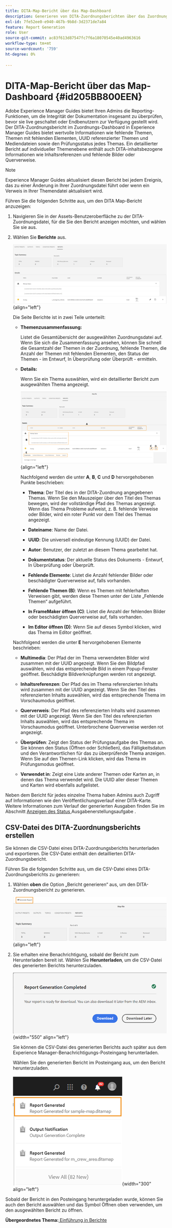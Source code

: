 ```yaml
---
title: DITA-Map-Bericht über das Map-Dashboard
description: Generieren von DITA-Zuordnungsberichten über das Zuordnungs-Dashboard in AEM Guides. Erfahren Sie, wie Sie die CSV-Datei eines DITA-Zuordnungsberichts generieren.
exl-id: 7fe52ee0-e940-467b-9b8d-3d2371de7a84
feature: Report Generation
role: User
source-git-commit: ac83f613d87547fc7f6a18070545e40ad4963616
workflow-type: tm+mt
source-wordcount: '759'
ht-degree: 0%

---
```


# DITA-Map-Bericht über das Map-Dashboard {#id205BB800EEN}

Adobe Experience Manager Guides bietet Ihren Admins die Reporting-Funktionen, um die Integrität der Dokumentation insgesamt zu überprüfen, bevor sie live geschaltet oder Endbenutzern zur Verfügung gestellt wird. Der DITA-Zuordnungsbericht im Zuordnungs-Dashboard in Experience Manager Guides bietet wertvolle Informationen wie fehlende Themen, Themen mit fehlenden Elementen, UUID referenzierter Themen und Mediendateien sowie den Prüfungsstatus jedes Themas. Ein detaillierter Bericht auf individueller Themenebene enthält auch DITA-inhaltsbezogene Informationen wie Inhaltsreferenzen und fehlende Bilder oder Querverweise.

>[!NOTE]
>
>Experience Manager Guides aktualisiert diesen Bericht bei jedem Ereignis, das zu einer Änderung in Ihrer Zuordnungsdatei führt oder wenn ein Verweis in Ihrer Themendatei aktualisiert wird.

Führen Sie die folgenden Schritte aus, um den DITA Map-Bericht anzuzeigen:

1. Navigieren Sie in der Assets-Benutzeroberfläche zu der DITA-Zuordnungsdatei, für die Sie den Bericht anzeigen möchten, und wählen Sie sie aus.

1. Wählen Sie **Berichte** aus.

   ![](images/reports-page-uuid-new.png){align="left"}

   Die Seite Berichte ist in zwei Teile unterteilt:

   - **Themenzusammenfassung:**

     Listet die Gesamtübersicht der ausgewählten Zuordnungsdatei auf. Wenn Sie sich die Zusammenfassung ansehen, können Sie schnell die Gesamtzahl der Themen in der Zuordnung, fehlende Themen, die Anzahl der Themen mit fehlenden Elementen, den Status der Themen - im Entwurf, In Überprüfung oder Überprüft - ermitteln.

   - **Details:**

     Wenn Sie ein Thema auswählen, wird ein detaillierter Bericht zum ausgewählten Thema angezeigt.

     ![](images/detailed-report-uuid-new.png){align="left"}

     Nachfolgend werden die unter **A**, **B**, **C** und **D** hervorgehobenen Punkte beschrieben:

      - **Thema**: Der Titel des in der DITA-Zuordnung angegebenen Themas. Wenn Sie den Mauszeiger über den Titel des Themas bewegen, wird der vollständige Pfad des Themas angezeigt. Wenn das Thema Probleme aufweist, z. B. fehlende Verweise oder Bilder, wird ein roter Punkt vor dem Titel des Themas angezeigt.

      - **Dateiname**: Name der Datei.

      - **UUID**: Die universell eindeutige Kennung \(UUID\) der Datei.

      - **Autor**: Benutzer, der zuletzt an diesem Thema gearbeitet hat.

      - **Dokumentstatus**: Der aktuelle Status des Dokuments - Entwurf, In Überprüfung oder Überprüft.

      - **Fehlende Elemente**: Listet die Anzahl fehlender Bilder oder beschädigter Querverweise auf, falls vorhanden.

      - **Fehlende Themen \(B\)**: Wenn es Themen mit fehlerhaften Verweisen gibt, werden diese Themen unter der Liste „Fehlende Themen“ aufgeführt.

      - **In FrameMaker öffnen \(C\)**: Listet die Anzahl der fehlenden Bilder oder beschädigten Querverweise auf, falls vorhanden.

      - **Im Editor öffnen \(D\)**: Wenn Sie auf dieses Symbol klicken, wird das Thema im Editor geöffnet.


   Nachfolgend werden die unter **E** hervorgehobenen Elemente beschrieben:

   - **Multimedia**: Der Pfad der im Thema verwendeten Bilder wird zusammen mit der UUID angezeigt. Wenn Sie den Bildpfad auswählen, wird das entsprechende Bild in einem Popup-Fenster geöffnet. Beschädigte Bildverknüpfungen werden rot angezeigt.

   - **Inhaltsreferenzen**: Der Pfad des im Thema referenzierten Inhalts wird zusammen mit der UUID angezeigt. Wenn Sie den Titel des referenzierten Inhalts auswählen, wird das entsprechende Thema im Vorschaumodus geöffnet.

   - **Querverweis**: Der Pfad des referenzierten Inhalts wird zusammen mit der UUID angezeigt. Wenn Sie den Titel des referenzierten Inhalts auswählen, wird das entsprechende Thema im Vorschaumodus geöffnet. Unterbrochene Querverweise werden rot angezeigt.

   - **Überprüfen**: Zeigt den Status der Prüfungsaufgabe des Themas an. Sie können den Status \(Öffnen oder Schließen\), das Fälligkeitsdatum und den Verantwortlichen für das zu überprüfende Thema anzeigen. Wenn Sie auf den Themen-Link klicken, wird das Thema im Prüfungsmodus geöffnet.

   - **Verwendet in**: Zeigt eine Liste anderer Themen oder Karten an, in denen das Thema verwendet wird. Die UUID aller dieser Themen und Karten wird ebenfalls aufgelistet.

Neben dem Bericht für jedes einzelne Thema haben Admins auch Zugriff auf Informationen wie den Veröffentlichungsverlauf einer DITA-Karte. Weitere Informationen zum Verlauf der generierten Ausgaben finden Sie im Abschnitt [Anzeigen des Status ](generate-output-for-a-dita-map.md#viewing_output_history) Ausgabenerstellungsaufgabe .

## CSV-Datei des DITA-Zuordnungsberichts erstellen

Sie können die CSV-Datei eines DITA-Zuordnungsberichts herunterladen und exportieren. Die CSV-Datei enthält den detaillierten DITA-Zuordnungsbericht.

Führen Sie die folgenden Schritte aus, um die CSV-Datei eines DITA-Zuordnungsberichts zu generieren:

1. Wählen **oben** die Option „Bericht generieren“ aus, um den DITA-Zuordnungsbericht zu generieren.

   ![](images/generate-DITA-map-report-new.png){align="left"}

1. Sie erhalten eine Benachrichtigung, sobald der Bericht zum Herunterladen bereit ist. Wählen Sie **Herunterladen**, um die CSV-Datei des generierten Berichts herunterzuladen.

   ![](images/download-report-dialog-new.png){width="550" align="left"}


   Sie können die CSV-Datei des generierten Berichts auch später aus dem Experience Manager-Benachrichtigungs-Posteingang herunterladen.

   Wählen Sie den generierten Bericht im Posteingang aus, um den Bericht herunterzuladen.

   ![](images/report-inbox--notification.png){width="300" align="left"}

Sobald der Bericht in den Posteingang heruntergeladen wurde, können Sie auch den Bericht auswählen und das Symbol Öffnen oben verwenden, um den ausgewählten Bericht zu öffnen.

**Übergeordnetes Thema:**[ Einführung in Berichte](reports-intro.md)
